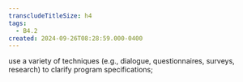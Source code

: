 ```yaml
---
transcludeTitleSize: h4
tags:
  - B4.2
created: 2024-09-26T08:28:59.000-0400
---
```

use a variety of techniques (e.g., dialogue, questionnaires, surveys, research) to clarify program specifications;